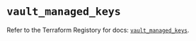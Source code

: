 # `vault_managed_keys`

Refer to the Terraform Registory for docs: [`vault_managed_keys`](https://registry.terraform.io/providers/hashicorp/vault/3.20.1/docs/resources/managed_keys).
